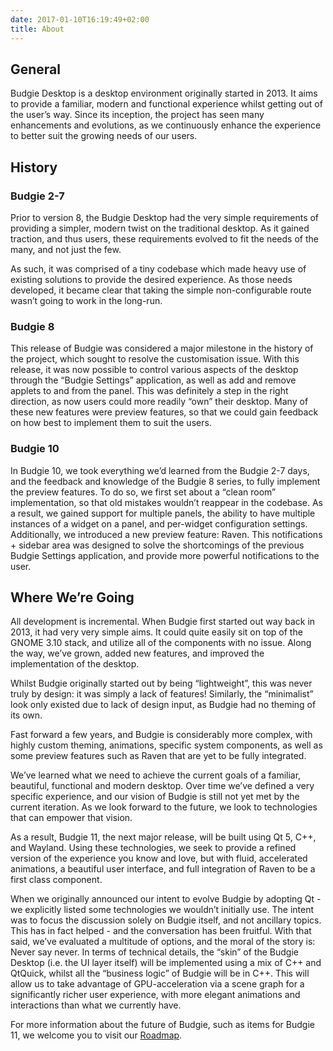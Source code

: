 ```yaml
---
date: 2017-01-10T16:19:49+02:00
title: About
---
```


## General

Budgie Desktop is a desktop environment originally started in 2013. It aims to provide a familiar, modern and functional experience whilst getting out of the user’s way. Since its inception, the project has seen many enhancements and evolutions, as 
we continuously enhance the experience to better suit the growing needs of our users.

## History

### Budgie 2-7

Prior to version 8, the Budgie Desktop had the very simple requirements of providing a simpler, modern twist on the traditional desktop. As it gained traction, and thus users, these requirements evolved to fit the needs of the many, and not just the few.

As such, it was comprised of a tiny codebase which made heavy use of existing solutions to provide the desired experience. As those needs developed, it became clear that taking the simple non-configurable route wasn’t going to work in the long-run.

### Budgie 8

This release of Budgie was considered a major milestone in the history of the project, which sought to resolve the customisation issue. With this release, it was now possible to control various aspects of the desktop through the “Budgie Settings” 
application, as well as add and remove applets to and from the panel. This was definitely a step in the right direction, as now users could more readily “own” their desktop. Many of these new features were preview features, so that we could gain 
feedback on how best to implement them to suit the users.

### Budgie 10

In Budgie 10, we took everything we’d learned from the Budgie 2-7 days, and the feedback and knowledge of the Budgie 8 series, to fully implement the preview features. To do so, we first set about a “clean room” implementation, so that old mistakes 
wouldn’t reappear in the codebase. As a result, we gained support for multiple panels, the ability to have multiple instances of a widget on a panel, and per-widget configuration settings. Additionally, we introduced a new preview feature: Raven. This 
notifications + sidebar area was designed to solve the shortcomings of the previous Budgie Settings application, and provide more powerful notifications to the user.

## Where We’re Going

All development is incremental. When Budgie first started out way back in 2013, it had very very simple aims. It could quite easily sit on top of the GNOME 3.10 stack, and utilize all of the components with no issue. Along the way, we’ve grown, added new 
features, and improved the implementation of the desktop.

Whilst Budgie originally started out by being “lightweight”, this was never truly by design: it was simply a lack of features! Similarly, the “minimalist” look only existed due to lack of design input, as Budgie had no theming of its own.

Fast forward a few years, and Budgie is considerably more complex, with highly custom theming, animations, specific system components, as well as some preview features such as Raven that are yet to be fully integrated.

We’ve learned what we need to achieve the current goals of a familiar, beautiful, functional and modern desktop. Over time we’ve defined a very specific experience, and our vision of Budgie is still not yet met by the current iteration. As we look forward to 
the future, we look to technologies that can empower that vision.

As a result, Budgie 11, the next major release, will be built using Qt 5, C++, and Wayland. Using these technologies, we seek to provide a refined version of the experience you know and love, but with fluid, accelerated animations, a beautiful user interface, 
and full integration of Raven to be a first class component.

When we originally announced our intent to evolve Budgie by adopting Qt - we explicitly listed some technologies we wouldn’t initially use. The intent was to focus the discussion solely on Budgie itself, and not ancillary topics. This has in fact helped - and 
the conversation has been fruitful. With that said, we’ve evaluated a multitude of options, and the moral of the story is: Never say never. In terms of technical details, the “skin” of the Budgie Desktop (i.e. the UI layer itself) will be implemented using a mix of 
C++ and QtQuick, whilst all the “business logic” of Budgie will be in C++. This will allow us to take advantage of GPU-acceleration via a scene graph for a significantly richer user experience, with more elegant animations and interactions than what we 
currently have.

For more information about the future of Budgie, such as items for Budgie 11, we welcome you to visit our [Roadmap](/roadmap).
